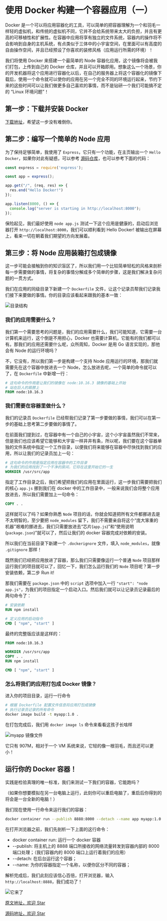 # 使用 Docker 构建一个容器应用（一）

Docker 是一个可以将应用容器化的工具，可以简单的把容器理解为一个和羽毛一样轻的虚拟机，和传统的虚拟机不同，它并不会给系统带来太大的负担，并且有更高的可移植性和扩展性。在容器中应用将享有独立的文件系统，容器内的操作将不会影响到自身的主机系统，有点类似于三体中的小宇宙空间，在里面可以有高度的自由操作空间，并且已经预设了你喜欢的装修风格（应用运行所需的环境）！

我们将使用 Docker 来搭建一个最简单的 Node 容器化应用，这个镜像将会被我们打包，上传到自己的 Docker 仓库，并且可以开箱即用。想象这么一个场景，你的开发机器将这个应用进行容器化以后，在自己的服务器上将这个容器化的镜像下载后，使用一个命令就可以使你的应用在另一个完全不同的环境运行起来，节约下来的这些时间可以让我们做更多自己喜欢的事情，而不是钻研一个我们可能搞不定的 “Linux 环境问题”！

## 第一步：下载并安装 Docker

[下载地址](https://hub.docker.com/?overlay=onboarding)，希望这一步没有难倒你。

## 第二步：编写一个简单的 Node 应用

为了保持足够简单，我使用了 `Express`，它只有一个功能，在主页输出一个 `Hello Docker`，如果你对此有疑惑，可以参考 [源码仓库](https://github.com/a1029563229/Blogs/tree/master/Introduction/docker/docker/image)，也可以参考下面的代码：

```js
const express = require('express');

const app = express();

app.get("/", (req, res) => {
  res.end("Hello Docker!")
});

app.listen(8000, () => {
  console.log("server is starting in http://localhost:8000");
});
```

保险起见，我们最好使用 `node app.js` 测试一下这个应用是健康的，启动后浏览器打开 `http://localhost:8000`，我们可以顺利看到 Hello Docker! 被输出在屏幕上，看来一切在朝着我们期望的方向发展着。

## 第三步：将 Node 应用装箱打包成镜像

这一步可能会接触到你的知识盲区了，所以我们用一个比较简单轻松的风格来剖析每一步需要做的事情，将复杂的事情分解成多个简单的步骤，这是我们解决复杂问题的一贯方式。

我们在应用的同级目录下新建一个 `Dockerfile` 文件，让这个记录员帮我们记录我们接下来要做的事情。你的目录应该看起来跟我的基本一致：

![目录结构](http://shadows-mall.oss-cn-shenzhen.aliyuncs.com/images/blogs/other/Jietu20191126-183738@2x.png)

### 我们的应用需要什么？

我们第一个需要思考的问题是，我们的应用需要什么，我们可能知道，它需要一台计算机来运行，这个倒是不用担心，Docker 也需要计算机，它能有的我们都可以有。那我们的应用还需要什么呢，众所周知，Docker 是用 Go 语言实现的，那他会有 Node 的运行环境吗？

不，它没有，所以我们第一步是构建一个支持 Node 应用运行的环境，那我们就需要先在这个容器中放进去一个 Node，怎么放进去呢，一个简单的命令就可以了，在 `Dockerfile` 中新增一行：

```dockerfile
# 这句命令的作用是让我们的镜像在 node:10.16.3 镜像的基础上开始
# 站在巨人的肩膀上
FROM node:10.16.3
```

### 我们需要在容器里做什么？

我们的记录员 `Dockerfile` 已经帮我们记录了第一步要做的事情，我们可以在第一步的基础上思考第二步要做的事情了。

在前面我们提到过，在容器中有一个自己的小宇宙，这个小宇宙虽然我们不常来，但是我们也应该希望它能够和大宇宙一样井井有条，所以呢，我们要在这个容器单独的文件系统中指定一个工作目录，以便我们将来能够在容器中尽快找到我们的应用，所以让我们的记录员加上一句：

```dockerfile
# 这句命令的作用是指定应用在容器中的工作目录
# 为我们的应用找到了一个干净的房间，它将在这里开始它的一生
WORKDIR /usr/src/app
```

指定了工作目录之后，我们希望把我们的应用在里面运行，这一步我们需要把我们的核心 `app.js` 挪到我们在 docker 中的工作目录中，一般来说我们会将整个应用放进去，所以我们需要加上一句命令：

```dockerfile
COPY . .
```

这样就可以了吗？如果你熟悉 `Node` 项目的话，你就会知道把所有文件都挪进去是不太明智的，至少要把 `node_modules` 留下，我们不需要亲自将这个“庞大笨重的机器”艰难的挪进去，我们只需要放进去“芯片(`app.js`)”和“使用说明(`package.json`)”就可以了，然后让我们的 docker 容器完成对依赖的安装。

所以我们在当前目录下新建一个 `.dockerignore` 文件，填入 `node_modules`，就像 `.gitignore` 那样！

既然我们已经把应用放进了容器，那么我们只需要像运行一个普通 `Node` 项目那样运行我们的项目就可以了，回忆一下，我们怎么运行我们的 `Node` 项目呢？第一步安装依赖，第二步 Run it!

那我们需要在 `package.json` 中的 `script` 选项中加入一行 `"start": "node app.js"`，为我们的项目指定一个启动入口。然后我们就可以让记录员记录最后的两句命令了：

```dockerfile
# 安装依赖
RUN npm install

# 定义应用的启动指令
CMD [ "npm", "start" ]
```

最终的完整版应该是这样的：

```dockerfile
FROM node:10.16.3

WORKDIR /usr/src/app
COPY . .
RUN npm install

CMD [ "npm", "start" ]
```

### 怎么将我们的应用打包成 Docker 镜像？

进入你的项目目录，运行一行命令

```bash
# 根据 Dockerfile 配置文件信息将应用打包成镜像
# 执行记录员记录的所有命令
docker image build -t myapp:1.0 .
```

在打包完成后，我们用 `docker image ls` 命令来看看这孩子长啥样

![myapp 镜像文件](http://shadows-mall.oss-cn-shenzhen.aliyuncs.com/images/blogs/other/Jietu20191127-100355@2x.png)

它只有 907M，相对于一个 VM 系统来说，它轻的像一根羽毛，而且还可以更小！

## 运行你的 Docker 容器！

实践是检验真理的唯一标准，我们来测试一下我们的容器，它能跑吗？

（如果你想要模拟在另一台电脑上运行，此刻你可以重启电脑了，重启后你得到的将会是一台全新的电脑！）

我们现在使用一行命令来运行我们的容器：

```bash
docker container run --publish 8888:8000 --detach --name app myapp:1.0
```

在打开浏览器之前，我们先剖析一下上面的这行命令：
- docker container run: 运行一个 docker 容器
- --publish: 将主机上的 8888 端口所接收的网络流量转发到容器内部的 8000 端口处理；（我们容器内的 8000 端口上运行着我们的应用）
- --detach: 在后台运行这个容器；
- --name: 为你的容器指定一个名称，以便你区分不同的容器；

解析完成后，我们此刻应该信心百倍，打开浏览器，输入 `http://localhost:8888`，我们成功了！

![它来了](http://shadows-mall.oss-cn-shenzhen.aliyuncs.com/images/blogs/other/Jietu20191127-102039.png)

[原文地址，欢迎 Star](https://github.com/a1029563229/Blogs/tree/master/Introduction/docker/image)

[源码地址，欢迎 Star](https://github.com/a1029563229/Blogs/tree/master/Introduction/docker/image)
